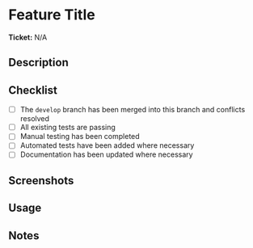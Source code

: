 # Feature Title

**Ticket:** N/A

## Description

<!-- Add your description here. -->

## Checklist

- [ ] The `develop` branch has been merged into this branch and conflicts resolved
- [ ] All existing tests are passing
- [ ] Manual testing has been completed
- [ ] Automated tests have been added where necessary
- [ ] Documentation has been updated where necessary

## Screenshots

<!-- Add your screenshots here or delete this section. -->

## Usage

<!-- Add any notes here that will help your reviewer test your feature locally or delete this section. -->

## Notes

<!-- Add any relevant notes here or delete this section. -->
